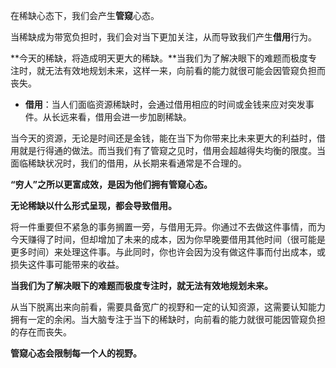在稀缺心态下，我们会产生**管窥**心态。

当稀缺成为带宽负担时，我们会对当下更加关注，从而导致我们产生**借用**行为。

**今天的稀缺，将造成明天更大的稀缺。**当我们为了解决眼下的难题而极度专注时，就无法有效地规划未来，这样一来，向前看的能力就很可能会因管窥负担而丧失。

- **借用**：当人们面临资源稀缺时，会通过借用相应的时间或金钱来应对突发事件。从长远来看，借用会进一步加剧稀缺。

当今天的资源，无论是时间还是金钱，能在当下为你带来比未来更大的利益时，借用就是行得通的做法。而当我们有了管窥之见时，借用会超越得失均衡的限度。当面临稀缺状况时，我们的借用，从长期来看通常是不合理的。

**“穷人”之所以更富成效，是因为他们拥有管窥心态。**

**无论稀缺以什么形式呈现，都会导致借用。**

将一件重要但不紧急的事务搁置一旁，与借用无异。你通过不去做这件事情，而为今天赚得了时间，但却增加了未来的成本，因为你早晚要借用其他时间（很可能是更多时间）来处理这件事。与此同时，你也许会因为没有做这件事而付出成本，或损失这件事可能带来的收益。

**当我们为了解决眼下的难题而极度专注时，就无法有效地规划未来。**

从当下脱离出来向前看，需要具备宽广的视野和一定的认知资源，这需要认知能力拥有一定的余闲。当大脑专注于当下的稀缺时，向前看的能力就很可能因管窥负担的存在而丧失。

**管窥心态会限制每一个人的视野。**


